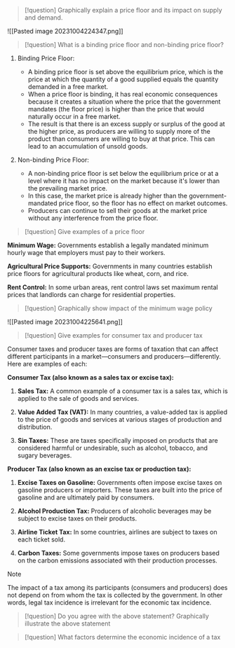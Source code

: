 > [!question]
> Graphically explain a price floor and its impact on supply and demand.

![[Pasted image 20231004224347.png]]

> [!question]
> What is a binding price floor and non-binding price floor?

1. Binding Price Floor:
    
    - A binding price floor is set above the equilibrium price, which is the price at which the quantity of a good supplied equals the quantity demanded in a free market.
    - When a price floor is binding, it has real economic consequences because it creates a situation where the price that the government mandates (the floor price) is higher than the price that would naturally occur in a free market.
    - The result is that there is an excess supply or surplus of the good at the higher price, as producers are willing to supply more of the product than consumers are willing to buy at that price. This can lead to an accumulation of unsold goods.
2. Non-binding Price Floor:
    
    - A non-binding price floor is set below the equilibrium price or at a level where it has no impact on the market because it's lower than the prevailing market price.
    - In this case, the market price is already higher than the government-mandated price floor, so the floor has no effect on market outcomes.
    - Producers can continue to sell their goods at the market price without any interference from the price floor.

> [!question]
> Give examples of a price floor

**Minimum Wage:** Governments establish a legally mandated minimum hourly wage that employers must pay to their workers.

**Agricultural Price Supports:** Governments in many countries establish price floors for agricultural products like wheat, corn, and rice.

**Rent Control:** In some urban areas, rent control laws set maximum rental prices that landlords can charge for residential properties.

> [!question]
> Graphically show impact of the minimum wage policy

![[Pasted image 20231004225641.png]]

> [!question]
> Give examples for consumer tax and producer tax

Consumer taxes and producer taxes are forms of taxation that can affect different participants in a market—consumers and producers—differently. Here are examples of each:

**Consumer Tax (also known as a sales tax or excise tax):**

1. **Sales Tax:** A common example of a consumer tax is a sales tax, which is applied to the sale of goods and services. 
    
2. **Value Added Tax (VAT):** In many countries, a value-added tax is applied to the price of goods and services at various stages of production and distribution.
    
3. **Sin Taxes:** These are taxes specifically imposed on products that are considered harmful or undesirable, such as alcohol, tobacco, and sugary beverages.
    

**Producer Tax (also known as an excise tax or production tax):**

1. **Excise Taxes on Gasoline:** Governments often impose excise taxes on gasoline producers or importers. These taxes are built into the price of gasoline and are ultimately paid by consumers. 
    
2. **Alcohol Production Tax:** Producers of alcoholic beverages may be subject to excise taxes on their products. 
    
3. **Airline Ticket Tax:** In some countries, airlines are subject to taxes on each ticket sold. 
    
4. **Carbon Taxes:** Some governments impose taxes on producers based on the carbon emissions associated with their production processes. 

> [!note]
> The impact of a tax among its participants (consumers and producers) does not depend on from whom the tax is collected by the government. In other words, legal tax incidence is irrelevant for the economic tax incidence.

> [!question]
> Do you agree with the above statement? Graphically illustrate the above statement

>[!question]
>What factors determine the economic incidence of a tax

